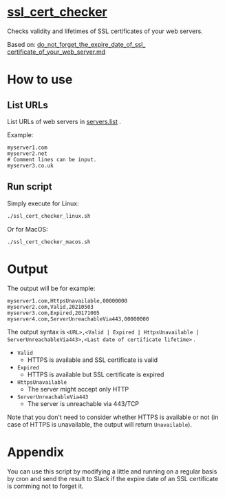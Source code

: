 # [ssl_cert_checker](https://github.com/YoyaYOSHIDA/ssl_cert_checker)

Checks validity and lifetimes of SSL certificates of your web servers.

Based on: [do_not_forget_the_expire_date_of_ssl_ certificate_of_your_web_server.md](https://gist.github.com/YoyaYOSHIDA/91e432bd447d2f074af321d7160044e5/edit)

# How to use

## List URLs

List URLs of web servers in [servers.list](./servers.list) .

Example:

```
myserver1.com
myserver2.net
# Comment lines can be input.
myserver3.co.uk
```

## Run script

Simply execute for Linux:

```bash
./ssl_cert_checker_linux.sh
```

Or for MacOS:

```
./ssl_cert_checker_macos.sh
```

# Output

The output will be for example:

```
myserver1.com,HttpsUnavailable,00000000
myserver2.com,Valid,20210503
myserver3.com,Expired,20171005
myserver4.com,ServerUnreachableVia443,00000000
```

The output syntax is `<URL>,<Valid | Expired | HttpsUnavailable | ServerUnreachableVia443>,<Last date of certificate lifetime>` .

-   `Valid`
    -   HTTPS is available and SSL certificate is valid
-   `Expired`
    -   HTTPS is available but SSL certificate is expired
-   `HttpsUnavailable`
    -   The server might accept only HTTP
-   `ServerUnreachableVia443`
    -   The server is unreachable via 443/TCP

Note that you don't need to consider whether HTTPS is available or not (in case of HTTPS is unavailable, the output will return `Unavailable`). 

# Appendix

You can use this script by modifying a little and running on a regular basis by cron and send the result to Slack if the expire date of an SSL certificate is comming not to forget it.
